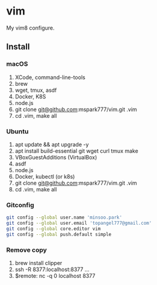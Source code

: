 # vim

My vim8 configure.

## Install

### macOS
1. XCode, command-line-tools
2. brew
3. wget, tmux, asdf
5. Docker, K8S
6. node.js
7. git clone git@github.com:mspark777/vim.git .vim
8. cd .vim, make all

### Ubuntu
1. apt update && apt upgrade -y
2. apt install build-essential git wget curl tmux make
3. VBoxGuestAdditions (VirtualBox)
4. asdf
5. node.js
6. Docker, kubectl (or k8s)
7. git clone git@github.com:mspark777/vim.git .vim
8. cd .vim, make all

### Gitconfig
```sh
git config --global user.name 'minsoo.park'
git config --global user.email 'topangel777@gmail.com'
git config --global core.editor vim
git config --global push.default simple
```

### Remove copy
1. brew install clipper
2. ssh -R 8377:localhost:8377 ...
3. $remote: nc -q 0 localhost 8377
